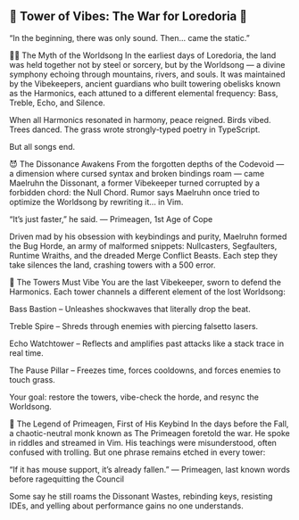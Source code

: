 ## 🎵 Tower of Vibes: The War for Loredoria 🎵
“In the beginning, there was only sound. Then... came the static.”

🧙‍♂️ The Myth of the Worldsong
In the earliest days of Loredoria, the land was held together not by steel or sorcery, but by the Worldsong — a divine symphony echoing through mountains, rivers, and souls. It was maintained by the Vibekeepers, ancient guardians who built towering obelisks known as the Harmonics, each attuned to a different elemental frequency: Bass, Treble, Echo, and Silence.

When all Harmonics resonated in harmony, peace reigned. Birds vibed. Trees danced. The grass wrote strongly-typed poetry in TypeScript.

But all songs end.

😈 The Dissonance Awakens
From the forgotten depths of the Codevoid — a dimension where cursed syntax and broken bindings roam — came Maelruhn the Dissonant, a former Vibekeeper turned corrupted by a forbidden chord: the Null Chord. Rumor says Maelruhn once tried to optimize the Worldsong by rewriting it… in Vim.

“It’s just faster,” he said.
— Primeagen, 1st Age of Cope

Driven mad by his obsession with keybindings and purity, Maelruhn formed the Bug Horde, an army of malformed snippets: Nullcasters, Segfaulters, Runtime Wraiths, and the dreaded Merge Conflict Beasts. Each step they take silences the land, crashing towers with a 500 error.

🏰 The Towers Must Vibe
You are the last Vibekeeper, sworn to defend the Harmonics. Each tower channels a different element of the lost Worldsong:

Bass Bastion – Unleashes shockwaves that literally drop the beat.

Treble Spire – Shreds through enemies with piercing falsetto lasers.

Echo Watchtower – Reflects and amplifies past attacks like a stack trace in real time.

The Pause Pillar – Freezes time, forces cooldowns, and forces enemies to touch grass.

Your goal: restore the towers, vibe-check the horde, and resync the Worldsong.

🧠 The Legend of Primeagen, First of His Keybind
In the days before the Fall, a chaotic-neutral monk known as The Primeagen foretold the war.
He spoke in riddles and streamed in Vim. His teachings were misunderstood, often confused with trolling. But one phrase remains etched in every tower:

“If it has mouse support, it’s already fallen.”
— Primeagen, last known words before ragequitting the Council

Some say he still roams the Dissonant Wastes, rebinding keys, resisting IDEs, and yelling about performance gains no one understands.
